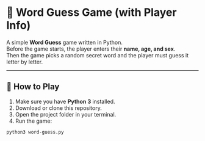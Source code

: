 # 🧠 Word Guess Game (with Player Info)

A simple **Word Guess** game written in Python.  
Before the game starts, the player enters their **name, age, and sex**.  
Then the game picks a random secret word and the player must guess it letter by letter.

---

## 🚀 How to Play

1. Make sure you have **Python 3** installed.
2. Download or clone this repository.
3. Open the project folder in your terminal.
4. Run the game:

```bash
python3 word-guess.py
